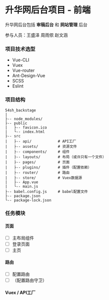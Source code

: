 # 升华网后台项目 - 前端

升华网后台包括 **审稿后台** 和 **网站管理** 后台

参与人员：王盛泽 周雨侬 赵文涵

### 项目技术选型

- Vue-CLI
- Vuex
- Vue-router
- Ant-Design-Vue
- SCSS
- Eslint

### 项目结构

```
54sh_backstage
|
├-- node_modules/
├-- public
|	├-- favicon.ico
|	└-- index.html
├-- src
|	├-- api/			# API工厂
|	├-- assets/			# 资源文件
|	├-- components/		# 组件
|	├-- layouts/		# 布局（或许只有一个文件）
|	├-- pages/			# 页面
|	├-- plugins/		# 插件（配置依赖）
|	├-- router/			# 路由
|	├-- store/			# Vuex数据源
|	├-- App.vue
|	└-- main.js
├-- babel.config.js		# babel配置文件
├-- package.json
└-- package-lock.json
```

### 任务模块

#### 页面

- [ ] 主布局组件
- [ ] 登录页面
- [ ] 主页

#### 路由

- [ ] 配置路由
- [ ] （配置路由守卫）

#### Vuex / API工厂

#### 